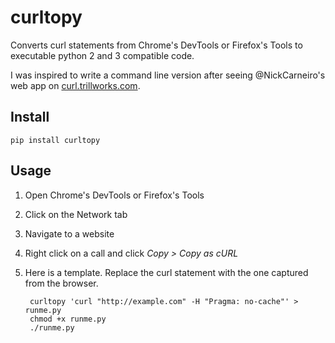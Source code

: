 # curltopy

Converts curl statements from Chrome's DevTools or Firefox's Tools to executable python 2 and 3 compatible code.

I was inspired to write a command line version after seeing @NickCarneiro's web app on [curl.trillworks.com](http://curl.trillworks.com/).

## Install

    pip install curltopy

## Usage

1. Open Chrome's DevTools or Firefox's Tools

2. Click on the Network tab

3. Navigate to a website

4. Right click on a call and click _Copy > Copy as cURL_

5. Here is a template. Replace the curl statement with the one captured from the browser.

        curltopy 'curl "http://example.com" -H "Pragma: no-cache"' > runme.py
        chmod +x runme.py
        ./runme.py
